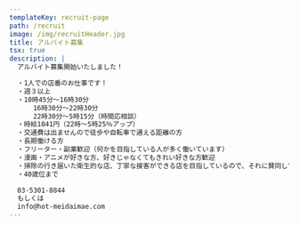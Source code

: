 ```yaml
---
templateKey: recruit-page
path: /recruit
image: /img/recruitHeader.jpg
title: アルバイト募集
tsx: true
description: |
  アルバイト募集開始いたしました！

  ・1人での店番のお仕事です！
  ・週３以上
  ・10時45分～16時30分 
      16時30分〜22時30分
      22時30分～5時15分（時間応相談）
  ・時給1041円（22時～5時25％アップ）
  ・交通費は出ませんので徒歩や自転車で通える距離の方
  ・長期働ける方
  ・フリーター・副業歓迎（何かを目指している人が多く働いています）
  ・漫画・アニメが好きな方、好きじゃなくてもきれい好きな方歓迎
  ・掃除の行き届いた衛生的な店、丁寧な接客ができる店を目指しているので、それに賛同してくれる方
  ・40歳位まで

  03-5301-8844
  もしくは
  info@hot-meidaimae.com
---
```

